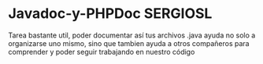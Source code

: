 # Javadoc-y-PHPDoc SERGIOSL

Tarea bastante util, poder documentar así tus archivos .java ayuda no solo a organizarse uno mismo, sino que tambien 
ayuda a otros compañeros para comprender y poder seguir trabajando en nuestro código
